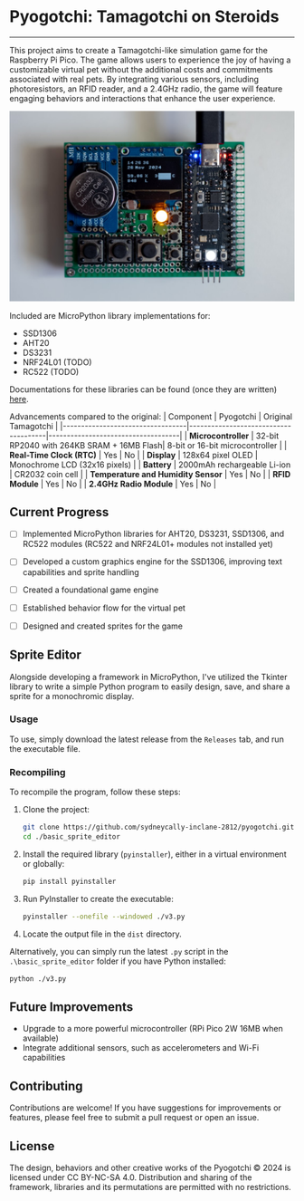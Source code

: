 # Pyogotchi: Tamagotchi on Steroids
---
This project aims to create a Tamagotchi-like simulation game for the Raspberry Pi Pico. The game allows users to experience the joy of having a customizable virtual pet without the additional costs and commitments associated with real pets. By integrating various sensors, including photoresistors, an RFID reader, and a 2.4GHz radio, the game will feature engaging behaviors and interactions that enhance the user experience.

![the device built with perf boards](assets/IMG_8702.jpg)

Included are MicroPython library implementations for:
- SSD1306
- AHT20
- DS3231
- NRF24L01 (TODO)
- RC522 (TODO)


Documentations for these libraries can be found (once they are written) [here](https://github.com/sydneycally-inclane-2812/pyogotchi/blob/84fb608efcce4971d4bae1670eec62210f19c055/documentation/progress/vision.md). 


Advancements compared to the original:
| Component                        | Pyogotchi                         | Original Tamagotchi                |
|----------------------------------|--------------------------------------|------------------------------------|
| **Microcontroller**              | 32-bit RP2040 with 264KB SRAM + 16MB Flash| 8-bit or 16-bit microcontroller    |
| **Real-Time Clock (RTC)**        | Yes                                  | No                                 |
| **Display**                      | 128x64 pixel OLED                     | Monochrome LCD (32x16 pixels)     |
| **Battery**                      | 2000mAh rechargeable Li-ion          | CR2032 coin cell                   |
| **Temperature and Humidity Sensor** | Yes                              | No                                 |
| **RFID Module**                 | Yes                                  | No                                 |
| **2.4GHz Radio Module**         | Yes                                  | No                                 |

## Current Progress
- [ ] Implemented MicroPython libraries for AHT20, DS3231, SSD1306, and RC522 modules (RC522 and NRF24L01+ modules not installed yet)
- [ ] Developed a custom graphics engine for the SSD1306, improving text capabilities and sprite handling
- [ ] Created a foundational game engine
- [ ] Established behavior flow for the virtual pet
- [ ] Designed and created sprites for the game


## Sprite Editor

Alongside developing a framework in MicroPython, I've utilized the Tkinter library to write a simple Python program to easily design, save, and share a sprite for a monochromic display.

### Usage

To use, simply download the latest release from the `Releases` tab, and run the executable file.

### Recompiling

To recompile the program, follow these steps:

1. Clone the project:
   ```sh
   git clone https://github.com/sydneycally-inclane-2812/pyogotchi.git
   cd ./basic_sprite_editor
   ```

2. Install the required library (`pyinstaller`), either in a virtual environment or globally:
   ```sh
   pip install pyinstaller
   ```

3. Run PyInstaller to create the executable:
   ```sh
   pyinstaller --onefile --windowed ./v3.py
   ```

4. Locate the output file in the `dist` directory.

Alternatively, you can simply run the latest `.py` script in the `.\basic_sprite_editor` folder if you have Python installed:
   ```sh
   python ./v3.py
   ```

## Future Improvements
- Upgrade to a more powerful microcontroller (RPi Pico 2W 16MB when available)
- Integrate additional sensors, such as accelerometers and Wi-Fi capabilities

## Contributing
Contributions are welcome! If you have suggestions for improvements or features, please feel free to submit a pull request or open an issue.

## License
The design, behaviors and other creative works of the Pyogotchi © 2024 is licensed under CC BY-NC-SA 4.0. Distribution and sharing of the framework, libraries and its permutations are permitted with no restrictions.

